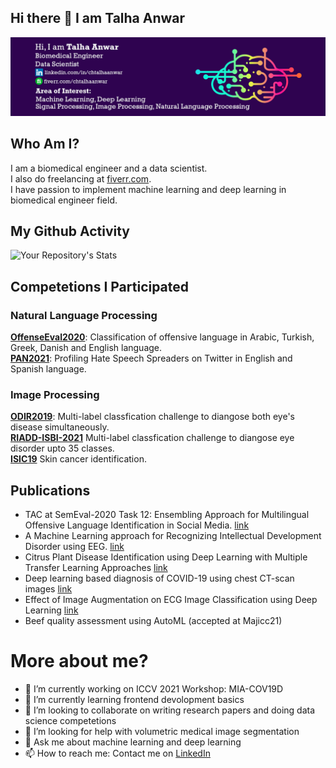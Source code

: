## Hi there 👋 I am Talha Anwar

<img src="https://raw.githubusercontent.com/talhaanwarch/talhaanwarch/main/gitcover.png" alt="Talha Anwar Github Profile ">

## Who Am I?
I am a biomedical engineer and a data scientist.  
I also do freelancing at [fiverr.com](https://www.fiverr.com/chtalhaanwar).  
I have passion to implement machine learning and deep learning in biomedical engineer field.  

## My Github Activity
![Your Repository's Stats](https://github-readme-stats.vercel.app/api?username=talhaanwarch&show_icons=true)



## Competetions I Participated 
### Natural Language Processing
**[OffenseEval2020](https://github.com/talhaanwarch/OffenseEval2020)**: Classification of offensive language in Arabic, Turkish, Greek, Danish and English language.  
**[PAN2021](https://github.com/talhaanwarch/Profiling-Hate-Speech-Spreaders-on-Twitter)**: Profiling Hate Speech Spreaders on Twitter in English and Spanish language.  

### Image Processing
**[ODIR2019](https://github.com/talhaanwarch/ODIR2019)**: Multi-label classfication challenge to diangose both eye's disease simultaneously.  
**[RIADD-ISBI-2021](https://github.com/talhaanwarch/RIADD-ISBI-2021)** Multi-label classfication challenge to diangose eye disorder upto 35 classes.  
**[ISIC19](https://github.com/talhaanwarch/ISIC2K19)** Skin cancer identification. 


## Publications
* TAC at SemEval-2020 Task 12: Ensembling Approach for Multilingual Offensive Language Identification in Social Media. [link](https://www.aclweb.org/anthology/2020.semeval-1.289/)
* A Machine Learning approach for Recognizing Intellectual Development Disorder using EEG. [link](https://ieeexplore.ieee.org/abstract/document/9244283)
* Citrus Plant Disease Identification using Deep Learning with Multiple Transfer Learning Approaches [link](https://www.hpej.net/journals/index.php/pakjet/article/view/439)
* Deep learning based diagnosis of COVID-19 using chest CT-scan images [link](https://ieeexplore.ieee.org/document/9318212)
* Effect of Image Augmentation on ECG Image Classification using Deep Learning [link](https://ieeexplore.ieee.org/document/9445258)
* Beef quality assessment using AutoML (accepted at Majicc21)

# More about me?

- 🔭 I’m currently working on ICCV 2021 Workshop: MIA-COV19D
- 🌱 I’m currently learning frontend devolopment basics
- 👯 I’m looking to collaborate on writing research papers and doing data science competetions
- 🤔 I’m looking for help with volumetric medical image segmentation
- 💬 Ask me about machine learning and deep learning
- 📫 How to reach me: Contact me on [LinkedIn](https://www.linkedin.com/in/chtalhaanwar)

